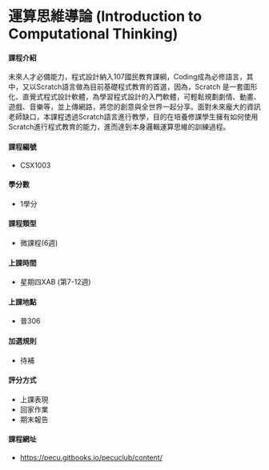 # 運算思維導論 (Introduction to Computational Thinking)

#### 課程介紹

未來人才必備能力，程式設計納入107國民教育課綱，Coding成為必修語言，其中，又以Scratch語言做為目前基礎程式教育的首選，因為，Scratch 是一套圖形化、直覺式程式設計軟體，為學習程式設計的入門軟體，可輕鬆規劃劇情、動畫、遊戲、音樂等，並上傳網路，將您的創意與全世界一起分享。面對未來龐大的資訊老師缺口，本課程透過Scratch語言進行教學，目的在培養修課學生擁有如何使用Scratch進行程式教育的能力，進而達到本身邏輯運算思維的訓練過程。

#### 課程編號

* CSX1003

#### 學分數

* 1學分

#### 課程類型

* 微課程(6週)

#### 上課時間

* 星期四XAB (第7-12週)

#### 上課地點

* 普306

#### 加選規則

* 待補

#### 評分方式

* 上課表現
* 回家作業
* 期末報告

#### 課程網址

* https://pecu.gitbooks.io/pecuclub/content/ 

